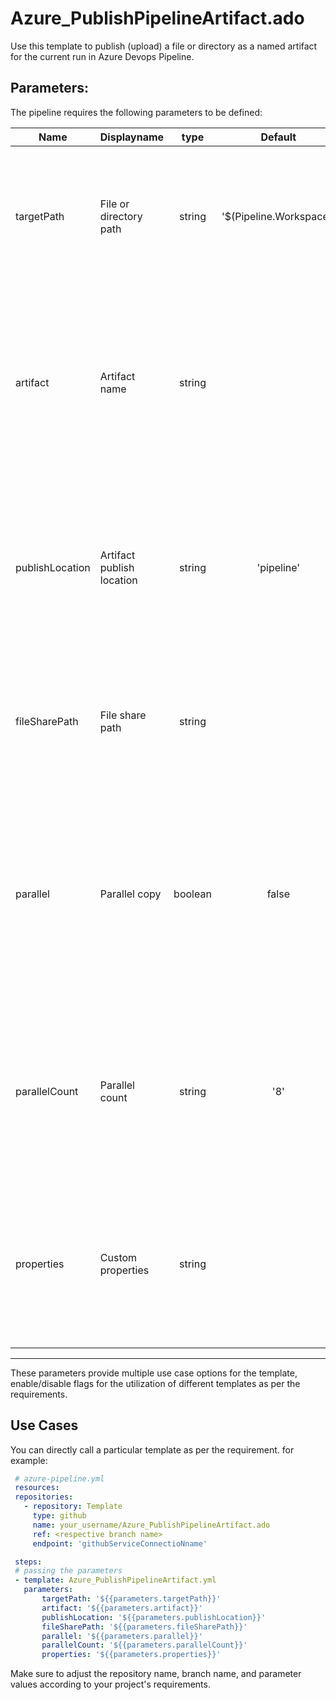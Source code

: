# Azure_PublishPipelineArtifact.ado
Use this template to publish (upload) a file or directory as a named artifact for the current run in Azure Devops Pipeline.


## Parameters:

The pipeline requires the following parameters to be defined:


| Name  | Displayname | type | Default | Values | Opional/Required | Comments |
| ------------- | ------------- | :-------------: | :-------------: | ------------- | :-------------: | ------------- |
| targetPath | File or directory path | string | '$(Pipeline.Workspace)' | | Required | Specifies the path of the file or directory to publish. Can be absolute or relative to the default working directory. |
| artifact | Artifact name | string |  | | Optional | Specifies the name of the artifact to publish. It can be any name you choose, for example drop. If not set, the default is a unique ID scoped to the job. |
| publishLocation | Artifact publish location | string | 'pipeline' | pipeline (Azure Pipelines), filepath (A file share) | Required | Specifies whether to store the artifact in Azure Pipelines or to copy it to a file share that must be accessible from the pipeline agent. |
| fileSharePath | File share path | string |  | | Required when artifactType = filepath | Specifies the file share where the artifact files are copied. This can include variables |
| parallel | Parallel copy | boolean | false | | Optional. Use when artifactType = filepath | Specifies whether to copy files in parallel using multiple threads for greater potential throughput. If this setting is not enabled, one thread will be used. |
| parallelCount | Parallel count | string | '8' | | Optional. Use when artifactType = filepath && parallel = true | Specifies the degree of parallelism, or the number of threads used, to perform the copy. The value must be between 1 and 128. |
| properties | Custom properties | string | | | Optional | Specifies the custom properties to associate with the artifact. Use a valid JSON string with the prefix user- on all keys. |
--------------------------------------------------------------------------------------------------------------------------------------------------

These parameters provide multiple use case options for the template, enable/disable flags for the utilization of different templates as per the requirements.


## Use Cases

You can directly call a particular template as per the requirement. for example: 

 ```yaml
  # azure-pipeline.yml
  resources:
  repositories:
    - repository: Template
      type: github
      name: your_username/Azure_PublishPipelineArtifact.ado
      ref: <respective branch name>
      endpoint: 'githubServiceConnectioNname'

  steps:
  # passing the parameters
  - template: Azure_PublishPipelineArtifact.yml
    parameters:
        targetPath: '${{parameters.targetPath}}'
        artifact: '${{parameters.artifact}}'
        publishLocation: '${{parameters.publishLocation}}'
        fileSharePath: '${{parameters.fileSharePath}}' 
        parallel: '${{parameters.parallel}}'
        parallelCount: '${{parameters.parallelCount}}'
        properties: '${{parameters.properties}}' 
  ```
Make sure to adjust the repository name, branch name, and parameter values according to your project's requirements.
